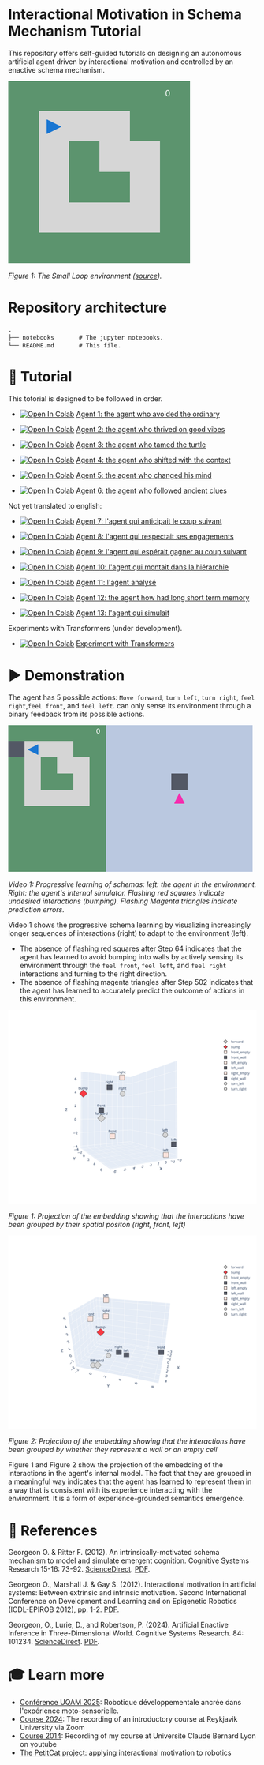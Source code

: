 # Interactional Motivation in Schema Mechanism Tutorial

This repository offers self-guided tutorials on designing an autonomous artificial agent driven by interactional motivation and controlled by an enactive schema mechanism. 

![small loop](small_loop.png)

_Figure 1: The Small Loop environment ([source](experiments/small_loop.ipynb))._

# Repository architecture

```
.
├── notebooks       # The jupyter notebooks.
└── README.md       # This file.
```

# 🔬 Tutorial

This totorial is designed to be followed in order. 

* [![Open In Colab](https://colab.research.google.com/assets/colab-badge.svg)](https://colab.research.google.com/github/PetiteIA/schema_mechanism/blob/master/notebooks/agent1.ipynb) [Agent 1: the agent who avoided the ordinary](notebooks/agent1.ipynb)

* [![Open In Colab](https://colab.research.google.com/assets/colab-badge.svg)](https://colab.research.google.com/github/PetiteIA/schema_mechanism/blob/master/notebooks/agent2.ipynb) [Agent 2: the agent who thrived on good vibes](notebooks/agent2.ipynb) 

* [![Open In Colab](https://colab.research.google.com/assets/colab-badge.svg)](https://colab.research.google.com/github/PetiteIA/schema_mechanism/blob/master/notebooks/agent3.ipynb) [Agent 3: the agent who tamed the turtle](notebooks/agent3.ipynb)

* [![Open In Colab](https://colab.research.google.com/assets/colab-badge.svg)](https://colab.research.google.com/github/PetiteIA/schema_mechanism/blob/master/notebooks/agent4.ipynb) [Agent 4: the agent who shifted with the context](notebooks/agent4.ipynb)

* [![Open In Colab](https://colab.research.google.com/assets/colab-badge.svg)](https://colab.research.google.com/github/PetiteIA/schema_mechanism/blob/master/notebooks/agent5.ipynb) [Agent 5: the agent who changed his mind](notebooks/agent5.ipynb)

* [![Open In Colab](https://colab.research.google.com/assets/colab-badge.svg)](https://colab.research.google.com/github/PetiteIA/schema_mechanism/blob/master/notebooks/agent6.ipynb) [Agent 6: the agent who followed ancient clues](notebooks/agent6.ipynb)

Not yet translated to english: 

* [![Open In Colab](https://colab.research.google.com/assets/colab-badge.svg)](https://colab.research.google.com/github/PetiteIA/schema_mechanism/blob/master/notebooks/agent7.ipynb) [Agent 7: l'agent qui anticipait le coup suivant](notebooks/agent7.ipynb)

* [![Open In Colab](https://colab.research.google.com/assets/colab-badge.svg)](https://colab.research.google.com/github/PetiteIA/schema_mechanism/blob/master/notebooks/agent8.ipynb) [Agent 8: l'agent qui respectait ses engagements](notebooks/agent8.ipynb)

* [![Open In Colab](https://colab.research.google.com/assets/colab-badge.svg)](https://colab.research.google.com/github/PetiteIA/schema_mechanism/blob/master/notebooks/agent9.ipynb) [Agent 9: l'agent qui espérait gagner au coup suivant ](notebooks/agent9.ipynb)

* [![Open In Colab](https://colab.research.google.com/assets/colab-badge.svg)](https://colab.research.google.com/github/PetiteIA/schema_mechanism/blob/master/notebooks/agent10.ipynb) [Agent 10: l'agent qui montait dans la hiérarchie](notebooks/agent10.ipynb)

* [![Open In Colab](https://colab.research.google.com/assets/colab-badge.svg)](https://colab.research.google.com/github/PetiteIA/schema_mechanism/blob/master/notebooks/agent11.ipynb) [Agent 11: l'agent analysé](notebooks/agent11.ipynb)

* [![Open In Colab](https://colab.research.google.com/assets/colab-badge.svg)](https://colab.research.google.com/github/PetiteIA/schema_mechanism/blob/master/notebooks/agent12.ipynb) [Agent 12: the agent how had long short term memory](notebooks/agent12.ipynb)

* [![Open In Colab](https://colab.research.google.com/assets/colab-badge.svg)](https://colab.research.google.com/github/PetiteIA/schema_mechanism/blob/master/notebooks/agent13.ipynb) [Agent 13: l'agent qui simulait](notebooks/agent13.ipynb)

Experiments with Transformers (under development). 

* [![Open In Colab](https://colab.research.google.com/assets/colab-badge.svg)](https://colab.research.google.com/github/PetiteIA/schema_mechanism/blob/master/NN/agent7-transformer_seq2seq.ipynb) [Experiment with Transformers](NN/agent7-transformer_seq2seq.ipynb)

# ▶️ Demonstration

The agent has 5 possible actions: `Move forward`, `turn left`, `turn right`, `feel right`,`feel front`, and `feel left`.
can only sense its environment through a binary feedback from its possible actions.  

![schema mechanism](video13.gif)

_Video 1: Progressive learning of schemas: left: the agent in the environment. 
Right: the agent's internal simulator.
Flashing red squares indicate undesired interactions (bumping). 
Flashing Magenta triangles indicate prediction errors._


Video 1 shows the progressive schema learning by visualizing increasingly longer sequences of interactions (right) to adapt to the environment (left).
* The absence of flashing red squares after Step 64 indicates that the agent has learned to avoid bumping into walls by actively sensing its environment through the `feel front`, `feel left`, and `feel right` interactions and turning to the right direction.
* The absence of flashing magenta triangles after Step 502 indicates that the agent has learned to accurately predict the outcome of actions in this environment. 

![Figure 1: Embedding ](Fig1-embedding_lateralisation.svg)

_Figure 1: Projection of the embedding showing that the interactions have been grouped by their spatial positon (right, front, left)_

![Figure 2: Embedding ](Fig2-embedding_feel.svg)

_Figure 2: Projection of the embedding showing that the interactions have been grouped by whether they represent a wall or an empty cell_

Figure 1 and Figure 2 show the projection of the embedding of the interactions in the agent's internal model.
The fact that they are grouped in a meaningful way indicates that the agent has learned to represent them in a way that is consistent with its experience interacting with the environment.
It is a form of experience-grounded semantics emergence.

# 📝 References

Georgeon O. & Ritter F. (2012). 
An intrinsically-motivated schema mechanism to model and simulate emergent cognition. 
Cognitive Systems Research 15-16: 73-92. 
[ScienceDirect](https://doi.org/10.1016/j.cogsys.2011.07.003). 
[PDF](doc/2012-CSR_Intrinsic_schema.pdf).

Georgeon O., Marshall J. & Gay S. (2012). 
Interactional motivation in artificial systems: Between extrinsic and intrinsic motivation. 
Second International Conference on Development and Learning and on Epigenetic Robotics (ICDL-EPIROB 2012), pp. 1-2.
[PDF](doc/2012-EPIROB_Interactional_Motivation.pdf).

Georgeon, O., Lurie, D., and Robertson, P. (2024). 
Artificial Enactive Inference in Three-Dimensional World. 
Cognitive Systems Research. 84: 101234. 
[ScienceDirect](https://doi.org/10.1016/j.cogsys.2024.101234).
[PDF](doc/2024-CSR_Artificial_Enactive_Inference.pdf).

# 🎓 Learn more

* [Conférence UQAM 2025](https://youtu.be/lhuhBeAi1h0): Robotique développementale ancrée dans l'expérience moto-sensorielle.
* [Course 2024](https://eu01web.zoom.us/rec/play/EPmd-6POQz1Dz9M4Pi8IyBoC_A-EiBSNcfqSuvHixIVoONXL7f0RrAhg619A5XvMqUMaJrG0YyhKyiw4.xASIDuUxviA3xbzC?canPlayFromShare=true&from=share_recording_detail&continueMode=true&componentName=rec-play&originRequestUrl=https%3A%2F%2Feu01web.zoom.us%2Frec%2Fshare%2FkkmT0RHFoovctgea6JM74ZxNLvrzB0mY32alikbNC73YV7YJpDiQJcyXAVLf9Zq-.vY3o7QTS166adn6g): The recording of an introductory course at Reykjavik University via Zoom
* [Course 2014](https://www.youtube.com/playlist?list=PLlSPp5EpW5vEkajUvAG7r9HgDamIzZLUe): Recording of my course at Université Claude Bernard Lyon on youtube 
* [The PetitCat project](https://github.com/OlivierGeorgeon/osoyoo): applying interactional motivation to robotics

